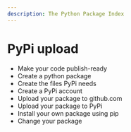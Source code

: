 ```yaml
---
description: The Python Package Index
---
```


# PyPi upload



* Make your code publish-ready
* Create a python package
* Create the files PyPi needs
* Create a PyPi account
* Upload your package to github.com
* Upload your package to PyPi
* Install your own package using pip
* Change your package

